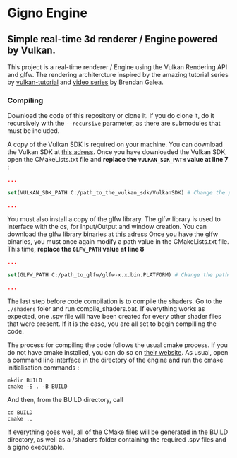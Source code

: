﻿# Gigno Engine

## Simple real-time 3d renderer / Engine powered by Vulkan.

This project is a real-time renderer / Engine using the Vulkan Rendering API and glfw. 
The rendering architercture inspired by the amazing tutorial series by [vulkan-tutorial](https://vulkan-tutorial.com/Introduction) and [video series](https://www.youtube.com/playlist?list=PL8327DO66nu9qYVKLDmdLW_84-yE4auCR) by Brendan Galea.

### Compiling

Download the code of this repository or clone it. if you do clone it, do it recursively with the ```--recursive``` parameter, as there are submodules that must be included.

A copy of the Vulkan SDK is required on your machine. You can download the Vulkan SDK at [this adress](https://vulkan.lunarg.com/).
Once you have downloaded the Vulkan SDK, open the CMakeLists.txt file and <b>replace the ```VULKAN_SDK_PATH``` value at line 7</b> :
```cmake
...

set(VULKAN_SDK_PATH C:/path_to_the_vulkan_sdk/VulkanSDK) # Change the path to reflect the one on your machine.

...
```
You must also install a copy of the glfw library. The glfw library is used to interface with the os, for Input/Output and window creation.
You can download the glfw library binaries at [this adress](https://www.glfw.org/download.html)
Once you have the glfw binaries, you must once again modify a path value in the CMakeLists.txt file.
This time, <b>replace the ```GLFW_PATH``` value at line 8</b>
```cmake
...

set(GLFW_PATH C:/path_to_glfw/glfw-x.x.bin.PLATFORM) # Change the path to reflect the one on your machine.

...
```

The last step before code compilation is to compile the shaders. Go to the ```./shaders``` foler and run compile_shaders.bat. 
If everything works as expected, one .spv file will have been created for every other shader files that were present.
If it is the case, you are all set to begin compilling the code.

The process for compiling the code follows the usual cmake process. If you do not have cmake installed, you can do so on [their website](https://cmake.org/download/).
As usual, open a command line interface in the directory of the engine and run the cmake initialisation commands :
```
mkdir BUILD
cmake -S . -B BUILD
```
And then, from the BUILD directory, call
```
cd BUILD
cmake ..
```
If everything goes well, all of the CMake files will be generated in the BUILD directory, as well as a /shaders folder containing the required .spv files and a gigno executable.
